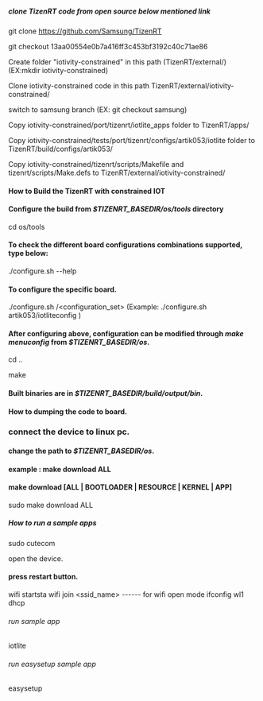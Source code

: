##### clone TizenRT code from open source below mentioned link

git clone https://github.com/Samsung/TizenRT

git checkout 13aa00554e0b7a416ff3c453bf3192c40c71ae86

Create folder "iotivity-constrained" in this path (TizenRT/external/) (EX:mkdir iotivity-constrained)

Clone iotivity-constrained code in this path TizenRT/external/iotivity-constrained/

switch to samsung branch (EX: git checkout samsung)

Copy iotivity-constrained/port/tizenrt/iotlite_apps folder to TizenRT/apps/

Copy iotivity-constrained/tests/port/tizenrt/configs/artik053/iotlite folder to TizenRT/build/configs/artik053/

Copy iotivity-constrained/tizenrt/scripts/Makefile and tizenrt/scripts/Make.defs to TizenRT/external/iotivity-constrained/

#### How to Build the TizenRT with constrained IOT  ####################


#### Configure the build from *$TIZENRT_BASEDIR/os/tools* directory

cd os/tools

 
#### To check the different board configurations combinations supported, type below:

./configure.sh --help

#### To configure the specific board.

./configure.sh <board>/<configuration_set>   (Example: ./configure.sh artik053/iotliteconfig )


#### After configuring above, configuration can be modified through *make menuconfig* from *$TIZENRT_BASEDIR/os*.

cd ..

make


#### Built binaries are in *$TIZENRT_BASEDIR/build/output/bin*.


#### How  to dumping the code to board. ########################

### connect the device to linux pc.
#### change the path to  *$TIZENRT_BASEDIR/os*.
#### example : make download ALL
#### make download [ALL | BOOTLOADER | RESOURCE | KERNEL | APP]

sudo make download ALL


##### How to run a sample apps ##################################

sudo cutecom

open the device.

#### press restart button.

wifi startsta
wifi join <ssid_name> ------  for wifi open mode 
ifconfig wl1 dhcp

###### run sample app ##########################

iotlite

###### run easysetup sample app ##########################

easysetup

